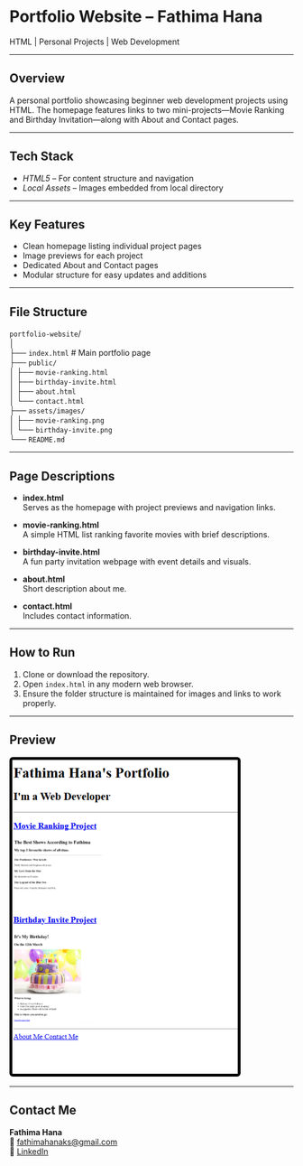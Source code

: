 # Portfolio Website – Fathima Hana

HTML | Personal Projects | Web Development

---

## Overview

A personal portfolio showcasing beginner web development projects using HTML. The homepage features links to two mini-projects—Movie Ranking and Birthday Invitation—along with About and Contact pages.

---

## Tech Stack

- *HTML5* – For content structure and navigation
- *Local Assets* – Images embedded from local directory

---

## Key Features

- Clean homepage listing individual project pages
- Image previews for each project
- Dedicated About and Contact pages
- Modular structure for easy updates and additions

---

## File Structure

`portfolio-website`/  
│  
├── `index.html` # Main portfolio page  
├── `public/`  
│   ├── `movie-ranking.html`  
│   ├── `birthday-invite.html`  
│   ├── `about.html`  
│   └── `contact.html`  
├── `assets/images/`  
│   ├── `movie-ranking.png`  
│   └── `birthday-invite.png`  
└── `README.md`  

---

## Page Descriptions

- **index.html**  
  Serves as the homepage with project previews and navigation links.

- **movie-ranking.html**  
  A simple HTML list ranking favorite movies with brief descriptions.

- **birthday-invite.html**  
  A fun party invitation webpage with event details and visuals.

- **about.html**  
  Short description about me.

- **contact.html**  
  Includes contact information.

---

## How to Run

1. Clone or download the repository.
2. Open `index.html` in any modern web browser.
3. Ensure the folder structure is maintained for images and links to work properly.

---

## Preview

<img src="./assets/images/portfolio-preview.png" alt="Portfolio homepage screenshot" width="400" style="border: 5px solid black; border-radius: 6px;" />

---

## Contact Me

**Fathima Hana**  
📧 [fathimahanaks@gmail.com](mailto:fathimahanaks@gmail.com)  
🔗 [LinkedIn](https://www.linkedin.com/in/fathimahana/)
